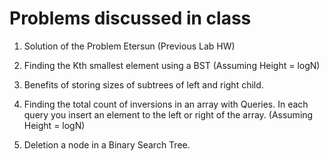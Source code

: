 # Problems discussed in class
1. Solution of the Problem Etersun (Previous Lab HW)

2. Finding the Kth smallest element using a BST (Assuming Height = logN)

3. Benefits of storing sizes of subtrees of left and right child.

4. Finding the total count of inversions in an array with Queries.
	In each query you insert an element to the left or right of the array. (Assuming Height = logN)

5. Deletion a node in a Binary Search Tree.

